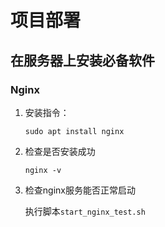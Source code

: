 # 项目部署

## 在服务器上安装必备软件

### Nginx

1. 安装指令：

   ```shell
   sudo apt install nginx
   ```

2. 检查是否安装成功

   ```shell
   nginx -v
   ```

3. 检查nginx服务能否正常启动

   执行脚本`start_nginx_test.sh`